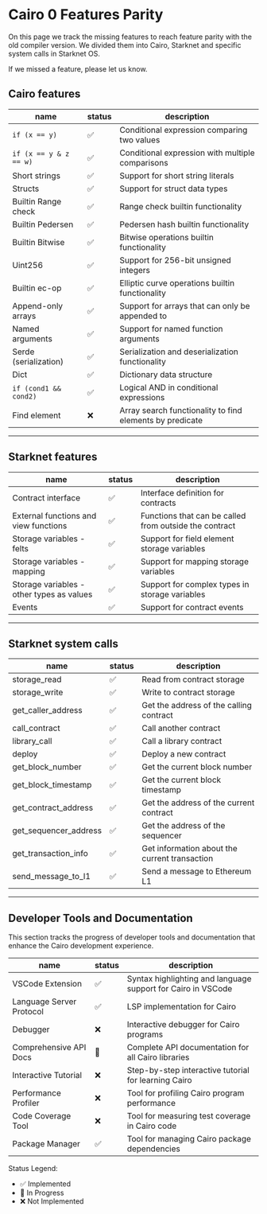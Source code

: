 # Cairo 0 Features Parity

On this page we track the missing features to reach feature parity with the old compiler version. We divided them into Cairo, Starknet and specific system calls in Starknet OS.

If we missed a feature, please let us know.

## Cairo features
| name                   | status | description |
|------------------------|--------|-------------|
| `if (x == y)`          | ✅     | Conditional expression comparing two values |
| `if (x == y & z == w)` | ✅     | Conditional expression with multiple comparisons |
| Short strings          | ✅     | Support for short string literals |
| Structs                | ✅     | Support for struct data types |
| Builtin Range check    | ✅     | Range check builtin functionality |
| Builtin Pedersen       | ✅     | Pedersen hash builtin functionality |
| Builtin Bitwise        | ✅     | Bitwise operations builtin functionality |
| Uint256                | ✅     | Support for 256-bit unsigned integers |
| Builtin ec-op          | ✅     | Elliptic curve operations builtin functionality |
| Append-only arrays     | ✅     | Support for arrays that can only be appended to |
| Named arguments        | ✅     | Support for named function arguments |
| Serde (serialization)  | ✅     | Serialization and deserialization functionality |
| Dict                   | ✅     | Dictionary data structure |
| `if (cond1 && cond2)`  | ✅     | Logical AND in conditional expressions |
| Find element           | ❌     | Array search functionality to find elements by predicate |


---

## Starknet features

| name                                      | status | description |
|-------------------------------------------|--------|-------------|
| Contract interface                        | ✅     | Interface definition for contracts |
| External functions and view functions     | ✅     | Functions that can be called from outside the contract |
| Storage variables - felts                 | ✅     | Support for field element storage variables |
| Storage variables - mapping               | ✅     | Support for mapping storage variables |
| Storage variables - other types as values | ✅     | Support for complex types in storage variables |
| Events                                    | ✅     | Support for contract events |


---

## Starknet system calls

| name                  | status | description |
|-----------------------|--------|-------------|
| storage_read          | ✅     | Read from contract storage |
| storage_write         | ✅     | Write to contract storage |
| get_caller_address    | ✅     | Get the address of the calling contract |
| call_contract         | ✅     | Call another contract |
| library_call          | ✅     | Call a library contract |
| deploy                | ✅     | Deploy a new contract |
| get_block_number      | ✅     | Get the current block number |
| get_block_timestamp   | ✅     | Get the current block timestamp |
| get_contract_address  | ✅     | Get the address of the current contract |
| get_sequencer_address | ✅     | Get the address of the sequencer |
| get_transaction_info  | ✅     | Get information about the current transaction |
| send_message_to_l1    | ✅     | Send a message to Ethereum L1 |

---

## Developer Tools and Documentation

This section tracks the progress of developer tools and documentation that enhance the Cairo development experience.

| name                       | status | description |
|----------------------------|--------|-------------|
| VSCode Extension           | ✅     | Syntax highlighting and language support for Cairo in VSCode |
| Language Server Protocol   | ✅     | LSP implementation for Cairo |
| Debugger                   | ❌     | Interactive debugger for Cairo programs |
| Comprehensive API Docs     | 🔄     | Complete API documentation for all Cairo libraries |
| Interactive Tutorial       | ❌     | Step-by-step interactive tutorial for learning Cairo |
| Performance Profiler       | ❌     | Tool for profiling Cairo program performance |
| Code Coverage Tool         | ❌     | Tool for measuring test coverage in Cairo code |
| Package Manager            | ✅     | Tool for managing Cairo package dependencies |

Status Legend:
- ✅ Implemented
- 🔄 In Progress
- ❌ Not Implemented

